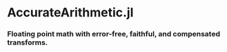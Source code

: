 # AccurateArithmetic.jl

### Floating point math with error-free, faithful, and compensated transforms. 

